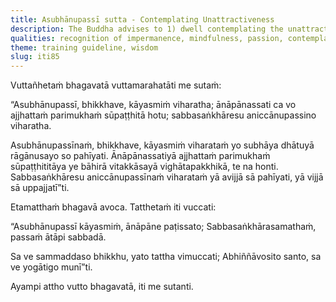 ```yaml
---
title: Asubhānupassī sutta - Contemplating Unattractiveness
description: The Buddha advises to 1) dwell contemplating the unattractive nature of the body, 2) establish mindfulness as the first priority while breathing in and out, and 3) observe impermanence in all conditioned phenomena.
qualities: recognition of impermanence, mindfulness, passion, contemplation, ignorance, knowledge
theme: training guideline, wisdom
slug: iti85
---
```


Vuttañhetaṁ bhagavatā vuttamarahatāti me sutaṁ:

“Asubhānupassī, bhikkhave, kāyasmiṁ viharatha; ānāpānassati ca vo ajjhattaṁ parimukhaṁ sūpaṭṭhitā hotu; sabbasaṅkhāresu aniccānupassino viharatha.

Asubhānupassīnaṁ, bhikkhave, kāyasmiṁ viharataṁ yo subhāya dhātuyā rāgānusayo so pahīyati. Ānāpānassatiyā ajjhattaṁ parimukhaṁ sūpaṭṭhititāya ye bāhirā vitakkāsayā vighātapakkhikā, te na honti. Sabbasaṅkhāresu aniccānupassīnaṁ viharataṁ yā avijjā sā pahīyati, yā vijjā sā uppajjatī”ti.

Etamatthaṁ bhagavā avoca. Tatthetaṁ iti vuccati:

“Asubhānupassī kāyasmiṁ,
ānāpāne paṭissato;
Sabbasaṅkhārasamathaṁ,
passaṁ ātāpi sabbadā.

Sa ve sammaddaso bhikkhu,
yato tattha vimuccati;
Abhiññāvosito santo,
sa ve yogātigo munī”ti.

Ayampi attho vutto bhagavatā, iti me sutanti.
